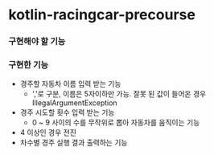 # kotlin-racingcar-precourse

### 구현해야 할 기능

### 구현한 기능
- 경주할 자동차 이름 입력 받는 기능
  - ','로 구분, 이름은 5자이하만 가능. 잘못 된 값이 들어온 경우 IllegalArgumentException
- 경주 시도할 횟수 입력 받는 기능
  - 0 ~ 9 사이의 수를 무작위로 뽑아 자동차를 움직이는 기능
- 4 이상인 경우 전진
- 차수별 경주 실행 결과 출력하는 기능
